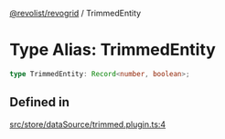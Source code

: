 [@revolist/revogrid](README.md) / TrimmedEntity

# Type Alias: TrimmedEntity

```ts
type TrimmedEntity: Record<number, boolean>;
```

## Defined in

[src/store/dataSource/trimmed.plugin.ts:4](https://github.com/revolist/revogrid/blob/684eab34b16e993178d736466d35507eda9850cd/src/store/dataSource/trimmed.plugin.ts#L4)
